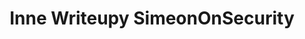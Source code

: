 ---
title: "Inne Writeupy SimeonOnSecurity"
description: "Zbadaj zaawansowane techniki, praktyczne samouczki i wgląd w nowe technologie i koncepcje, takie jak kryptowaluty, blockchain, dochód pasywny, itp."
tags: ["zaawansowane techniki", "praktyczne samouczki", "nowe technologie", "nowe koncepcje", "kryptowaluty", "blockchain", "dochód pasywny", "waluty cyfrowe", "finanse zdecentralizowane", "inteligentne kontrakty", "inwestycje w kryptowaluty", "zastosowania blockchain", "możliwości dochodowe", "alternatywne inwestycje", "technologia finansowa", "aktywa cyfrowe", "handel kryptowalutami", "wydobywanie kryptowalut", "generowanie dochodu", "innowacje finansowe", "finanse osobiste", "trendy technologiczne", "rynki wschodzące", "gospodarka cyfrowa", "strategie inwestycyjne", "zarządzanie majątkiem", "wolność finansowa", "przedsiębiorczość", "biznes online", "przepływy dochodów pasywnych"]
---